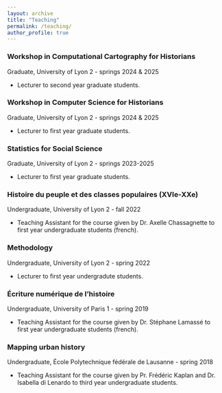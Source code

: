 ```yaml
---
layout: archive
title: "Teaching"
permalink: /teaching/
author_profile: true
---
```


### Workshop in Computational Cartography for Historians
Graduate, University of Lyon 2 - springs 2024 & 2025

* Lecturer to second year graduate students.


### Workshop in Computer Science for Historians
Graduate, University of Lyon 2 - springs 2024 & 2025

* Lecturer to first year graduate students.


### Statistics for Social Science
Graduate, University of Lyon 2 - springs 2023-2025

* Lecturer to first year graduate students. 


### Histoire du peuple et des classes populaires (XVIe-XXe) 
Undergraduate, University of Lyon 2 - fall 2022

* Teaching Assistant for the course given by Dr. Axelle Chassagnette to first year undergraduate students (french).


### Methodology
Undergraduate, University of Lyon 2 - spring 2022

* Lecturer to first year undergradute students. 


### Écriture numérique de l’histoire 
Undergraduate, University of Paris 1 - spring 2019

* Teaching Assistant for the course given by Dr. Stéphane Lamassé to first year undergraduate students (french).



### Mapping urban history
Undergraduate, École Polytechnique fédérale de Lausanne - spring 2018

* Teaching Assistant for the course given by Pr. Frédéric Kaplan and Dr. Isabella di Lenardo to third year undergraduate students.

